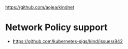 

https://github.com/aojea/kindnet

# Network Policy support

* https://github.com/kubernetes-sigs/kind/issues/842